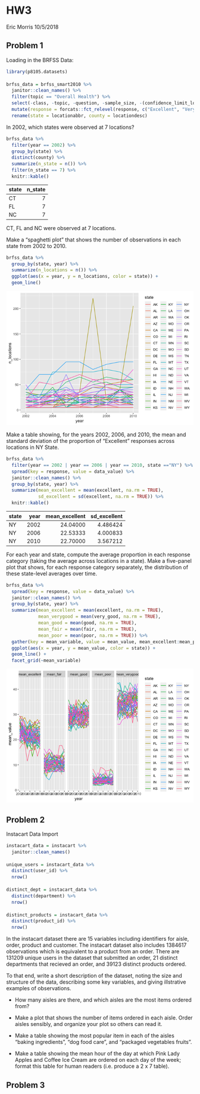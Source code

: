 HW3
================
Eric Morris
10/5/2018

Problem 1
---------

Loading in the BRFSS Data:

``` r
library(p8105.datasets)

brfss_data = brfss_smart2010 %>% 
  janitor::clean_names() %>% 
  filter(topic == "Overall Health") %>% 
  select(-class, -topic, -question, -sample_size, -(confidence_limit_low:geo_location)) %>% 
  mutate(response = forcats::fct_relevel(response, c("Excellent", "Very good", "Good", "Fair", "Poor"))) %>% 
  rename(state = locationabbr, county = locationdesc)
```

In 2002, which states were observed at 7 locations?

``` r
brfss_data %>% 
  filter(year == 2002) %>% 
  group_by(state) %>% 
  distinct(county) %>% 
  summarize(n_state = n()) %>% 
  filter(n_state == 7) %>% 
  knitr::kable()
```

| state |  n\_state|
|:------|---------:|
| CT    |         7|
| FL    |         7|
| NC    |         7|

CT, FL and NC were observed at 7 locations.

Make a “spaghetti plot” that shows the number of observations in each state from 2002 to 2010.

``` r
brfss_data %>% 
  group_by(state, year) %>% 
  summarize(n_locations = n()) %>% 
  ggplot(aes(x = year, y = n_locations, color = state)) + 
  geom_line()
```

![](p8105_hw3_edm2152_files/figure-markdown_github/spaghetti-1.png)

Make a table showing, for the years 2002, 2006, and 2010, the mean and standard deviation of the proportion of “Excellent” responses across locations in NY State.

``` r
brfss_data %>% 
  filter(year == 2002 | year == 2006 | year == 2010, state =="NY") %>% 
  spread(key = response, value = data_value) %>% 
  janitor::clean_names() %>% 
  group_by(state, year) %>% 
  summarize(mean_excellent = mean(excellent, na.rm = TRUE),
            sd_excellent = sd(excellent, na.rm = TRUE)) %>% 
  knitr::kable()
```

| state |  year|  mean\_excellent|  sd\_excellent|
|:------|-----:|----------------:|--------------:|
| NY    |  2002|         24.04000|       4.486424|
| NY    |  2006|         22.53333|       4.000833|
| NY    |  2010|         22.70000|       3.567212|

For each year and state, compute the average proportion in each response category (taking the average across locations in a state). Make a five-panel plot that shows, for each response category separately, the distribution of these state-level averages over time.

``` r
brfss_data %>% 
  spread(key = response, value = data_value) %>% 
  janitor::clean_names() %>% 
  group_by(state, year) %>% 
  summarize(mean_excellent = mean(excellent, na.rm = TRUE),
            mean_verygood = mean(very_good, na.rm = TRUE),
            mean_good = mean(good, na.rm = TRUE),
            mean_fair = mean(fair, na.rm = TRUE),
            mean_poor = mean(poor, na.rm = TRUE)) %>% 
  gather(key = mean_variable, value = mean_value, mean_excellent:mean_poor) %>% 
  ggplot(aes(x = year, y = mean_value, color = state)) +
  geom_line() +
  facet_grid(~mean_variable)   
```

![](p8105_hw3_edm2152_files/figure-markdown_github/avg_prop-1.png)

Problem 2
---------

Instacart Data Import

``` r
instacart_data = instacart %>% 
  janitor::clean_names()
  
unique_users = instacart_data %>% 
  distinct(user_id) %>% 
  nrow()

distinct_dept = instacart_data %>% 
  distinct(department) %>% 
  nrow()

distinct_products = instacart_data %>% 
  distinct(product_id) %>% 
  nrow()
```

In the instacart dataset there are 15 variables including identifiers for aisle, order, product and customer. The instacart dataset also includes 1384617 observations which is equivalent to a product from an order. There are 131209 unique users in the dataset that submitted an order, 21 distinct departments that recieved an order, and 39123 distinct products ordered.

To that end, write a short description of the dataset, noting the size and structure of the data, describing some key variables, and giving illstrative examples of observations.

-   How many aisles are there, and which aisles are the most items ordered from?

-   Make a plot that shows the number of items ordered in each aisle. Order aisles sensibly, and organize your plot so others can read it.

-   Make a table showing the most popular item in each of the aisles “baking ingredients”, “dog food care”, and “packaged vegetables fruits”.

-   Make a table showing the mean hour of the day at which Pink Lady Apples and Coffee Ice Cream are ordered on each day of the week; format this table for human readers (i.e. produce a 2 x 7 table).

Problem 3
---------
